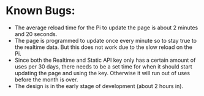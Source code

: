 # Known Bugs:
- The average reload time for the Pi to update the page is about 2 minutes and 20 seconds.
- The page is programmed to update once every minute so to stay true to the realtime data. But this does not work due to the slow reload on the Pi.
- Since both the Realtime and Static API key only has a certain amount of uses per 30 days, there needs to be a set time for when it should start updating the page and using the key. Otherwise it will run out of uses before the month is over.
- The design is in the early stage of development (about 2 hours in).
